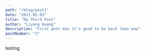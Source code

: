 ```yaml
---
path: "/blog/post1"
date: "2021-02-03"
title: "My Third Post"
author: "Liyang Huang"
description: "First post man it's good to be back lmao wow"
postNumber: "3"
---
```


testing